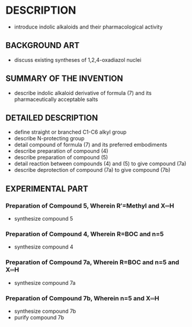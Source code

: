 # DESCRIPTION

- introduce indolic alkaloids and their pharmacological activity

## BACKGROUND ART

- discuss existing syntheses of 1,2,4-oxadiazol nuclei

## SUMMARY OF THE INVENTION

- describe indolic alkaloid derivative of formula (7) and its pharmaceutically acceptable salts

## DETAILED DESCRIPTION

- define straight or branched C1-C6 alkyl group
- describe N-protecting group
- detail compound of formula (7) and its preferred embodiments
- describe preparation of compound (4)
- describe preparation of compound (5)
- detail reaction between compounds (4) and (5) to give compound (7a)
- describe deprotection of compound (7a) to give compound (7b)

## EXPERIMENTAL PART

### Preparation of Compound 5, Wherein R′=Methyl and X═H

- synthesize compound 5

### Preparation of Compound 4, Wherein R=BOC and n=5

- synthesize compound 4

### Preparation of Compound 7a, Wherein R=BOC and n=5 and X═H

- synthesize compound 7a

### Preparation of Compound 7b, Wherein n=5 and X═H

- synthesize compound 7b
- purify compound 7b

